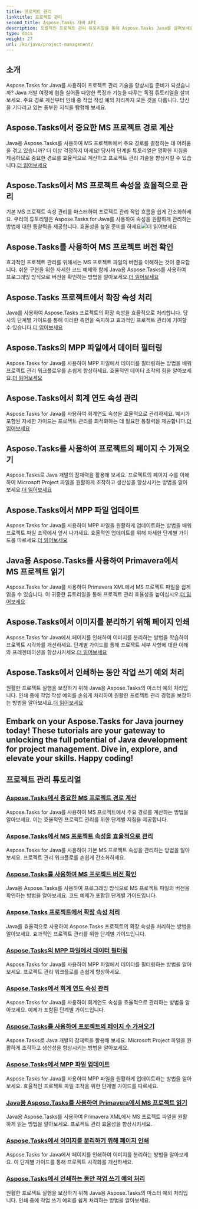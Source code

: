 ```yaml
---
title: 프로젝트 관리
linktitle: 프로젝트 관리
second_title: Aspose.Tasks 자바 API
description: 포괄적인 프로젝트 관리 튜토리얼을 통해 Aspose.Tasks Java를 살펴보세요. 주요 경로 계산부터 회계연도 속성까지 워크플로우를 간소화하세요.
type: docs
weight: 27
url: /ko/java/project-management/
---
```

## 소개

Aspose.Tasks for Java를 사용하여 프로젝트 관리 기술을 향상시킬 준비가 되셨습니까? Java 개발 여정에 힘을 실어줄 다양한 특징과 기능을 다루는 독점 튜토리얼을 살펴보세요. 주요 경로 계산부터 인쇄 중 작업 작성 예외 처리까지 모든 것을 다룹니다. 당신을 기다리고 있는 풍부한 지식을 탐험해 보세요.

## Aspose.Tasks에서 중요한 MS 프로젝트 경로 계산
 Java용 Aspose.Tasks를 사용하여 MS 프로젝트에서 주요 경로를 결정하는 데 어려움을 겪고 있습니까? 더 이상 걱정하지 마세요! 당사의 단계별 튜토리얼은 명확한 지침을 제공하므로 중요한 경로를 효율적으로 계산하고 프로젝트 관리 기술을 향상시킬 수 있습니다.[더 읽어보세요](./critical-path/)

## Aspose.Tasks에서 MS 프로젝트 속성을 효율적으로 관리
기본 MS 프로젝트 속성 관리를 마스터하여 프로젝트 관리 작업 흐름을 쉽게 간소화하세요. 우리의 튜토리얼은 Aspose.Tasks for Java를 사용하여 속성을 원활하게 관리하는 방법에 대한 통찰력을 제공합니다. 효율성을 높일 준비를 하세요![더 읽어보세요](./default-properties/)

## Aspose.Tasks를 사용하여 MS 프로젝트 버전 확인
 효과적인 프로젝트 관리를 위해서는 MS 프로젝트 파일의 버전을 이해하는 것이 중요합니다. 쉬운 구현을 위한 자세한 코드 예제와 함께 Java용 Aspose.Tasks를 사용하여 프로그래밍 방식으로 버전을 확인하는 방법을 알아보세요.[더 읽어보세요](./determine-version/)

## Aspose.Tasks 프로젝트에서 확장 속성 처리
 Java를 사용하여 Aspose.Tasks 프로젝트의 확장 속성을 효율적으로 처리합니다. 당사의 단계별 가이드를 통해 이러한 측면을 숙지하고 효과적인 프로젝트 관리에 기여할 수 있습니다.[더 읽어보세요](./extended-attributes/)

## Aspose.Tasks의 MPP 파일에서 데이터 필터링
 Aspose.Tasks for Java를 사용하여 MPP 파일에서 데이터를 필터링하는 방법을 배워 프로젝트 관리 워크플로우를 손쉽게 향상하세요. 효율적인 데이터 조작의 힘을 알아보세요.[더 읽어보세요](./filter-data/)

## Aspose.Tasks에서 회계 연도 속성 관리
 Aspose.Tasks for Java를 사용하여 회계연도 속성을 효율적으로 관리하세요. 예시가 포함된 자세한 가이드는 프로젝트 관리를 최적화하는 데 필요한 통찰력을 제공합니다.[더 읽어보세요](./fiscal-year-properties/)

## Aspose.Tasks를 사용하여 프로젝트의 페이지 수 가져오기
 Aspose.Tasks로 Java 개발의 잠재력을 활용해 보세요. 프로젝트의 페이지 수를 이해하여 Microsoft Project 파일을 원활하게 조작하고 생산성을 향상시키는 방법을 알아보세요.[더 읽어보세요](./number-of-pages/)

## Aspose.Tasks에서 MPP 파일 업데이트
 Aspose.Tasks for Java를 사용하여 MPP 파일을 원활하게 업데이트하는 방법을 배워 프로젝트 파일 조작에서 앞서 나가세요. 효율적인 업데이트를 위해 자세한 단계별 가이드를 따르세요.[더 읽어보세요](./update-mpp/)

## Java용 Aspose.Tasks를 사용하여 Primavera에서 MS 프로젝트 읽기
 Aspose.Tasks for Java를 사용하여 Primavera XML에서 MS 프로젝트 파일을 쉽게 읽을 수 있습니다. 이 귀중한 튜토리얼을 통해 프로젝트 관리 효율성을 높이십시오.[더 읽어보세요](./read-primavera/)

## Aspose.Tasks에서 이미지를 분리하기 위해 페이지 인쇄
Aspose.Tasks for Java에서 페이지를 인쇄하여 이미지를 분리하는 방법을 학습하여 프로젝트 시각화를 개선하세요. 단계별 가이드를 통해 프로젝트 세부 사항에 대한 이해와 프레젠테이션을 향상시키세요.[더 읽어보세요](./print-pages/)

## Aspose.Tasks에서 인쇄하는 동안 작업 쓰기 예외 처리
 원활한 프로젝트 실행을 보장하기 위해 Java용 Aspose.Tasks의 마스터 예외 처리입니다. 인쇄 중에 작업 작성 예외를 손쉽게 처리하여 원활한 프로젝트 관리 경험을 보장하는 방법을 알아보세요.[더 읽어보세요](./print-task-exceptions/)

Embark on your Aspose.Tasks for Java journey today! These tutorials are your gateway to unlocking the full potential of Java development for project management. Dive in, explore, and elevate your skills. Happy coding!
---
## 프로젝트 관리 튜토리얼
### [Aspose.Tasks에서 중요한 MS 프로젝트 경로 계산](./critical-path/)
Aspose.Tasks for Java를 사용하여 MS 프로젝트에서 주요 경로를 계산하는 방법을 알아보세요. 이는 효율적인 프로젝트 관리를 위한 단계별 지침을 제공합니다.
### [Aspose.Tasks에서 MS 프로젝트 속성을 효율적으로 관리](./default-properties/)
Aspose.Tasks for Java를 사용하여 기본 MS 프로젝트 속성을 관리하는 방법을 알아보세요. 프로젝트 관리 워크플로를 손쉽게 간소화하세요.
### [Aspose.Tasks를 사용하여 MS 프로젝트 버전 확인](./determine-version/)
Java용 Aspose.Tasks를 사용하여 프로그래밍 방식으로 MS 프로젝트 파일의 버전을 확인하는 방법을 알아보세요. 코드 예제가 포함된 단계별 가이드입니다.
### [Aspose.Tasks 프로젝트에서 확장 속성 처리](./extended-attributes/)
Java를 효율적으로 사용하여 Aspose.Tasks 프로젝트의 확장 속성을 처리하는 방법을 알아보세요. 효과적인 프로젝트 관리를 위한 단계별 가이드입니다.
### [Aspose.Tasks의 MPP 파일에서 데이터 필터링](./filter-data/)
Aspose.Tasks for Java를 사용하여 MPP 파일에서 데이터를 필터링하는 방법을 알아보세요. 프로젝트 관리 워크플로를 손쉽게 향상하세요.
### [Aspose.Tasks에서 회계 연도 속성 관리](./fiscal-year-properties/)
Aspose.Tasks for Java를 사용하여 회계연도 속성을 효율적으로 관리하는 방법을 알아보세요. 예제가 포함된 단계별 가이드입니다.
### [Aspose.Tasks를 사용하여 프로젝트의 페이지 수 가져오기](./number-of-pages/)
Aspose.Tasks로 Java 개발의 잠재력을 활용해 보세요. Microsoft Project 파일을 원활하게 조작하고 생산성을 향상시키는 방법을 알아보세요.
### [Aspose.Tasks에서 MPP 파일 업데이트](./update-mpp/)
Aspose.Tasks for Java를 사용하여 MPP 파일을 원활하게 업데이트하는 방법을 알아보세요. 효율적인 프로젝트 파일 조작을 위한 단계별 가이드를 따르세요.
### [Java용 Aspose.Tasks를 사용하여 Primavera에서 MS 프로젝트 읽기](./read-primavera/)
Java용 Aspose.Tasks를 사용하여 Primavera XML에서 MS 프로젝트 파일을 원활하게 읽는 방법을 알아보세요. 프로젝트 관리 효율성을 향상시키세요.
### [Aspose.Tasks에서 이미지를 분리하기 위해 페이지 인쇄](./print-pages/)
Aspose.Tasks for Java에서 페이지를 인쇄하여 이미지를 분리하는 방법을 알아보세요. 이 단계별 가이드를 통해 프로젝트 시각화를 개선하세요.
### [Aspose.Tasks에서 인쇄하는 동안 작업 쓰기 예외 처리](./print-task-exceptions/)
원활한 프로젝트 실행을 보장하기 위해 Java용 Aspose.Tasks의 마스터 예외 처리입니다. 인쇄 중에 작업 쓰기 예외를 쉽게 처리하는 방법을 알아보세요.